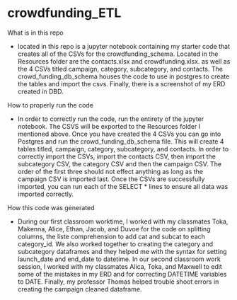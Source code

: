 # crowdfunding_ETL

What is in this repo
- located in this repo is a jupyter notebook containing my starter code that
creates all of the CSVs for the crowdfunding_schema. Located in the Resources
folder are the contacts.xlsx and crowdfunding.xlsx. as well as the 4 CSVs
titled campaign, category, subcategory, and contacts. The crowd_funding_db_schema
houses the code to use in postgres to create the tables and import the csvs. 
Finally, there is a screenshot of my ERD created in DBD.

How to properly run the code
- In order to correctly run the code, run the entirety of the jupyter notebook. 
The CSVS will be exported to the Resources folder I mentioned above. Once you
have created the 4 CSVs you can go into Postgres and run the crowd_funding_db_schema
file. This will create 4 tables titled, campaign, category, subcategory, and contacts.
In order to correctly import the CSVs, import the contacts CSV, then import the
subcategory CSV, the category CSV and then the campaign CSV. The order of the first three should not effect anything as long as the campaign CSV is imported last. Once the CSVs are successfully imported, you can run each of the SELECT * lines to ensure all data was
imported correctly. 

How this code was generated
- During our first classroom worktime, I worked with my classmates Toka, Makenna,
Alice, Ethan, Jacob, and Duvoe for the code on splitting columns, the liste 
comprehension to add cat and subcat to each category_id. We also worked together
to creating the category and subcategory dataframes and they helped me with the
syntax for setting launch_date and end_date to datetime. In our second classroom
work session, I worked with my classmates Alica, Toka, and Maxwell to edit
some of the mistakes in my ERD and for correcting DATETIME variables to DATE. 
Finally, my professor Thomas helped trouble shoot errors in creating the campaign
cleaned dataframe.
